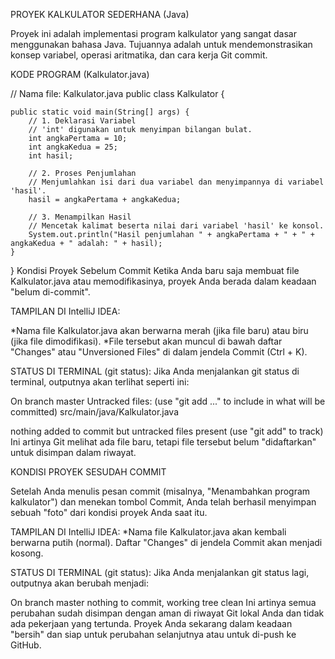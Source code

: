 PROYEK KALKULATOR SEDERHANA (Java)

Proyek ini adalah implementasi program kalkulator yang sangat dasar menggunakan bahasa Java. Tujuannya adalah untuk mendemonstrasikan konsep variabel, operasi aritmatika, dan cara kerja Git commit.

KODE PROGRAM (Kalkulator.java)

// Nama file: Kalkulator.java
public class Kalkulator {

    public static void main(String[] args) {
        // 1. Deklarasi Variabel
        // 'int' digunakan untuk menyimpan bilangan bulat.
        int angkaPertama = 10;
        int angkaKedua = 25;
        int hasil;

        // 2. Proses Penjumlahan
        // Menjumlahkan isi dari dua variabel dan menyimpannya di variabel 'hasil'.
        hasil = angkaPertama + angkaKedua;

        // 3. Menampilkan Hasil
        // Mencetak kalimat beserta nilai dari variabel 'hasil' ke konsol.
        System.out.println("Hasil penjumlahan " + angkaPertama + " + " + angkaKedua + " adalah: " + hasil);
    }
}
Kondisi Proyek Sebelum Commit
Ketika Anda baru saja membuat file Kalkulator.java atau memodifikasinya, proyek Anda berada dalam keadaan "belum di-commit".

TAMPILAN DI IntelliJ IDEA:

*Nama file Kalkulator.java akan berwarna merah (jika file baru) atau biru (jika file dimodifikasi).
*File tersebut akan muncul di bawah daftar "Changes" atau "Unversioned Files" di dalam jendela Commit (Ctrl + K).

STATUS DI TERMINAL (git status):
Jika Anda menjalankan git status di terminal, outputnya akan terlihat seperti ini:

On branch master
Untracked files:
  (use "git add <file>..." to include in what will be committed)
        src/main/java/Kalkulator.java

nothing added to commit but untracked files present (use "git add" to track)
Ini artinya Git melihat ada file baru, tetapi file tersebut belum "didaftarkan" untuk disimpan dalam riwayat.

KONDISI PROYEK SESUDAH COMMIT

Setelah Anda menulis pesan commit (misalnya, "Menambahkan program kalkulator") dan menekan tombol Commit, Anda telah berhasil menyimpan sebuah "foto" dari kondisi proyek Anda saat itu.

TAMPILAN DI IntelliJ IDEA:
*Nama file Kalkulator.java akan kembali berwarna putih (normal).
Daftar "Changes" di jendela Commit akan menjadi kosong.

STATUS DI TERMINAL (git status):
Jika Anda menjalankan git status lagi, outputnya akan berubah menjadi:

On branch master
nothing to commit, working tree clean
Ini artinya semua perubahan sudah disimpan dengan aman di riwayat Git lokal Anda dan tidak ada pekerjaan yang tertunda. Proyek Anda sekarang dalam keadaan "bersih" dan siap untuk perubahan selanjutnya atau untuk di-push ke GitHub.
